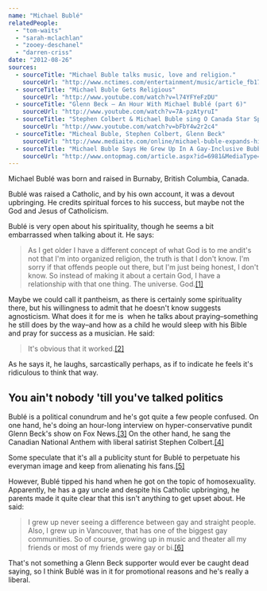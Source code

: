 ```yaml
---
name: "Michael Bublé"
relatedPeople:
  - "tom-waits"
  - "sarah-mclachlan"
  - "zooey-deschanel"
  - "darren-criss"
date: "2012-08-26"
sources:
  - sourceTitle: "Michael Buble talks music, love and religion."
    sourceUrl: "http://www.nctimes.com/entertainment/music/article_fb17e427-43f5-5db2-b0aa-0c97cb3f315a.html"
  - sourceTitle: "Michael Buble Gets Religious"
    sourceUrl: "http://www.youtube.com/watch?v=l74YFYeFzDU"
  - sourceTitle: "Glenn Beck – An Hour With Michael Bublé (part 6)"
    sourceUrl: "http://www.youtube.com/watch?v=7A-pzAtyruI"
  - sourceTitle: "Stephen Colbert & Michael Buble sing O Canada Star Spangled Banner."
    sourceUrl: "http://www.youtube.com/watch?v=bFbY4w2r2c4"
  - sourceTitle: "Micheal Buble, Stephen Colbert, Glenn Beck"
    sourceUrl: "http://www.mediaite.com/online/michael-buble-expands-his-influence-in-the-conservative-world-with-stephen-colbert/"
  - sourceTitle: "Michael Buble Says He Grew Up In A Gay-Inclusive Bubble"
    sourceUrl: "http://www.ontopmag.com/article.aspx?id=6981&MediaType=1&Category=22"
---
```


Michael Bublé was born and raised in Burnaby, British Columbia, Canada.

Bublé was raised a Catholic, and by his own account, it was a devout upbringing. He credits spiritual forces to his success, but maybe not the God and Jesus of Catholicism.

Bublé is very open about his spirituality, though he seems a bit embarrassed when talking about it. He says:

>As I get older I have a different concept of what God is to me andit's not that I'm into organized religion, the truth is that I don't know. I'm sorry if that offends people out there, but I'm just being honest, I don't know. So instead of making it about a certain God, I have a relationship with that one thing. The universe. God.<a class="source-citation" href="http://www.nctimes.com/entertainment/music/article_fb17e427-43f5-5db2-b0aa-0c97cb3f315a.html" title="Michael Buble talks music, love and religion.">[1]</a>

Maybe we could call it pantheism, as there is certainly some spirituality there, but his willingness to admit that he doesn't know suggests agnosticism. What does it for me is  when he talks about praying–something he still does by the way–and how as a child he would sleep with his Bible and pray for success as a musician. He said:

>It's obvious that it worked.<a class="source-citation" href="http://www.youtube.com/watch?v=l74YFYeFzDU" title="Michael Buble Gets Religious">[2]</a>

As he says it, he laughs, sarcastically perhaps, as if to indicate he feels it's ridiculous to think that way.

## You ain't nobody 'till you've talked politics

Bublé is a political conundrum and he's got quite a few people confused. On one hand, he's doing an hour-long interview on hyper-conservative pundit Glenn Beck's show on Fox News.<a class="source-citation" href="http://www.youtube.com/watch?v=7A-pzAtyruI" title="Glenn Beck – An Hour With Michael Bublé (part 6)">[3]</a> On the other hand, he sang the Canadian National Anthem with liberal satirist Stephen Colbert.<a class="source-citation" href="http://www.youtube.com/watch?v=bFbY4w2r2c4" title="Stephen Colbert &amp; Michael Buble sing O Canada Star Spangled Banner.">[4]</a>

Some speculate that it's all a publicity stunt for Bublé to perpetuate his everyman image and keep from alienating his fans.<a class="source-citation" href="http://www.mediaite.com/online/michael-buble-expands-his-influence-in-the-conservative-world-with-stephen-colbert/" title="Micheal Buble, Stephen Colbert, Glenn Beck">[5]</a>

However, Bublé tipped his hand when he got on the topic of homosexuality. Apparently, he has a gay uncle and despite his Catholic upbringing, he parents made it quite clear that this isn't anything to get upset about. He said:

>I grew up never seeing a difference between gay and straight people. Also, I grew up in Vancouver, that has one of the biggest gay communities. So of course, growing up in music and theater all my friends or most of my friends were gay or bi.<a class="source-citation" href="http://www.ontopmag.com/article.aspx?id=6981&MediaType=1&Category=22" title="Michael Buble Says He Grew Up In A Gay-Inclusive Bubble">[6]</a>

That's not something a Glenn Beck supporter would ever be caught dead saying, so I think Bublé was in it for promotional reasons and he's really a liberal.